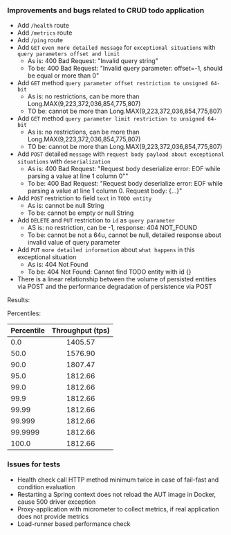 ### Improvements and bugs related to CRUD todo application

- Add `/health` route
- Add `/metrics` route
- Add `/ping` route
- Add `GET` `even more detailed message` for `exceptional situations` with `query parameters offset and limit`
  - As is: 400 Bad Request: "Invalid query string"
  - To be: 400 Bad Request: "Invalid query parameter: offset=-1, should be equal or more than 0"
- Add `GET` method `query parameter offset restriction to unsigned 64-bit`
  - As is: no restrictions, can be more than Long.MAX(9,223,372,036,854,775,807)
  - TO be: cannot be more than Long.MAX(9,223,372,036,854,775,807)
- Add `GET` method `query parameter limit restriction to unsigned 64-bit`
  - As is: no restrictions, can be more than Long.MAX(9,223,372,036,854,775,807)
  - TO be: cannot be more than Long.MAX(9,223,372,036,854,775,807)
- Add `POST` detailed `message` with `request body payload about exceptional situations` with `deserialization`
  - As is: 400 Bad Request: "Request body deserialize error: EOF while parsing a value at line 1 column 0""
  - To be: 400 Bad Request: "Request body deserialize error: EOF while parsing a value at line 1 column 0. Request
    body: {...}"
- Add `POST` restriction to field `text` in `TODO entity`
  - As is: cannot be null String
  - To be: cannot be empty or null String
- Add `DELETE` and `PUT` restriction to `id` as `query parameter`
  - AS is: no restriction, can be -1, response: 404 NOT_FOUND
  - To be: cannot be not a 64u, cannot be null, detailed response about invalid value of query parameter
- Add `PUT` `more detailed information` about `what happens` in this exceptional situation
  - As is: 404 Not Found
  - To be: 404 Not Found: Cannot find TODO entity with id {}
- There is a linear relationship between the volume of persisted entities via POST and the performance degradation of
  persistence via POST

Results:

Percentiles:

| Percentile | Throughput (tps) |
|------------|:----------------:|
| 0.0        |     1405.57      |
| 50.0       |     1576.90      |
| 90.0       |     1807.47      |
| 95.0       |     1812.66      |
| 99.0       |     1812.66      |
| 99.9       |     1812.66      |
| 99.99      |     1812.66      |
| 99.999     |     1812.66      |
| 99.9999    |     1812.66      |
| 100.0      |     1812.66      |

### Issues for tests

- Health check call HTTP method minimum twice in case of fail-fast and condition evaluation
- Restarting a Spring context does not reload the AUT image in Docker, cause 500 driver exception
- Proxy-application with micrometer to collect metrics, if real application does not provide metrics
- Load-runner based performance check

